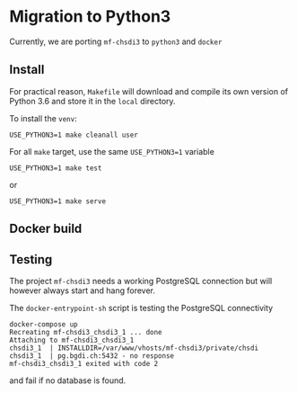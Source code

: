 Migration to Python3
====================


Currently, we are porting `mf-chsdi3` to `python3` and `docker`

Install
-------

For practical reason, `Makefile` will download and compile its
own version of Python 3.6 and store it in the `local` directory.


To install the `venv`:

    USE_PYTHON3=1 make cleanall user

For all `make` target, use the same `USE_PYTHON3=1` variable

    USE_PYTHON3=1 make test

or

    USE_PYTHON3=1 make serve

Docker build
------------


Testing
-------

The project `mf-chsdi3` needs a working PostgreSQL connection but will however
always start and hang forever.

The `docker-entrypoint-sh` script is testing the PostgreSQL connectivity

    docker-compose up 
    Recreating mf-chsdi3_chsdi3_1 ... done
    Attaching to mf-chsdi3_chsdi3_1
    chsdi3_1  | INSTALLDIR=/var/www/vhosts/mf-chsdi3/private/chsdi
    chsdi3_1  | pg.bgdi.ch:5432 - no response
    mf-chsdi3_chsdi3_1 exited with code 2

and fail if no database is found.
